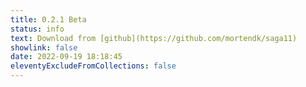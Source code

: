 ```yaml
---
title: 0.2.1 Beta
status: info
text: Download from [github](https://github.com/mortendk/saga11)
showlink: false
date: 2022-09-19 18:18:45
eleventyExcludeFromCollections: false
---
```

